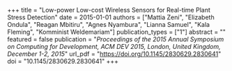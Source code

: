 +++
title = "Low-power Low-cost Wireless Sensors for Real-time Plant Stress Detection"
date = 2015-01-01
authors = ["Mattia Zeni", "Elizabeth Ondula", "Reagan Mbitiru", "Agnes Nyambura", "Lianna Samuel", "Kala Fleming", "Komminist Weldemariam"]
publication_types = ["1"]
abstract = ""
featured = false
publication = "*Proceedings of the 2015 Annual Symposium on Computing for Development, ACM DEV 2015, London, United Kingdom, December 1-2, 2015*"
url_pdf = "https://doi.org/10.1145/2830629.2830641"
doi = "10.1145/2830629.2830641"
+++

